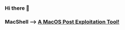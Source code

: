 ### Hi there 👋

### MacShell --> [A MacOS Post Exploitation Tool!](https://medium.com/red-teaming-with-a-blue-team-mentaility/macshell-post-exploitation-tool-41696be9d826)


<!--
**Youcantwixme/youcantwixme** is a ✨ _special_ ✨ repository because its `README.md` (this file) appears on your GitHub profile.

Here are some ideas to get you started:

- 🔭 I’m currently working on ...
- 🌱 I’m currently learning ...
- 👯 I’m looking to collaborate on ...
- 🤔 I’m looking for help with ...
- 💬 Ask me about ...
- 📫 How to reach me: ...
- 😄 Pronouns: ...
- ⚡ Fun fact: ...
-->

